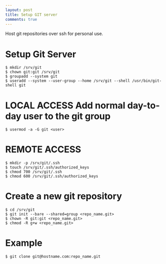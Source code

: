 ```yaml
---
layout: post
title: Setup GIT server
comments: true
---
```


Host git repositories over ssh for personal use.

<!-- more -->

# Setup Git Server

    $ mkdir /srv/git
    $ chown git:git /srv/git
    $ groupadd --system git
    $ useradd --system --user-group --home /srv/git --shell /usr/bin/git-shell git


# LOCAL ACCESS Add normal day-to-day user to the git group

    $ usermod -a -G git <user>


# REMOTE ACCESS

    $ mkdir -p /srv/git/.ssh
    $ touch /srv/git/.ssh/authorized_keys
    $ chmod 700 /srv/git/.ssh
    $ chmod 600 /srv/git/.ssh/authorized_keys


# Create a new git repository

    $ cd /srv/git
    $ git init --bare --shared=group <repo_name.git>
    $ chown -R git:git <repo_name.git>
    $ chmod -R g+w <repo_name.git>


# Example

    $ git clone git@hostname.com:repo_name.git
